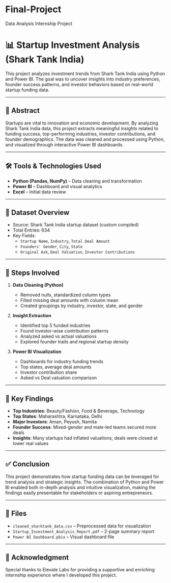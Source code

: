 # Final-Project
Data Analysis Internship Project
# 📊 Startup Investment Analysis (Shark Tank India)

This project analyzes investment trends from Shark Tank India using Python and Power BI. The goal was to uncover insights into industry preferences, founder success patterns, and investor behaviors based on real-world startup funding data.

---

## 🧠 Abstract

Startups are vital to innovation and economic development. By analyzing Shark Tank India data, this project extracts meaningful insights related to funding success, top-performing industries, investor contributions, and founder demographics. The data was cleaned and processed using Python, and visualized through interactive Power BI dashboards.

---

## 🛠️ Tools & Technologies Used

- **Python (Pandas, NumPy)** – Data cleaning and transformation
- **Power BI** – Dashboard and visual analytics
- **Excel** – Initial data review

---

## 📂 Dataset Overview

- Source: Shark Tank India startup dataset (custom compiled)
- Total Entries: 634
- Key Fields:
  - `Startup Name`, `Industry`, `Total Deal Amount`
  - `Founders' Gender`, `City`, `State`
  - `Original Ask`, `Deal Valuation`, `Investor Contributions`

---

## 🧾 Steps Involved

1. **Data Cleaning (Python)**  
   - Removed nulls, standardized column types  
   - Filled missing deal amounts with column mean  
   - Created groupings by industry, investor, state, and gender  

2. **Insight Extraction**  
   - Identified top 5 funded industries  
   - Found investor-wise contribution patterns  
   - Analyzed asked vs actual valuations  
   - Explored founder traits and regional startup density  

3. **Power BI Visualization**  
   - Dashboards for industry funding trends  
   - Top states, average deal amounts  
   - Investor contribution share  
   - Asked vs Deal valuation comparison  

---

## 📌 Key Findings

- **Top Industries**: Beauty/Fashion, Food & Beverage, Technology  
- **Top States**: Maharashtra, Karnataka, Delhi  
- **Major Investors**: Aman, Peyush, Namita  
- **Founder Success**: Mixed-gender and male-led teams secured more deals  
- **Insights**: Many startups had inflated valuations; deals were closed at lower real values

---

## ✅ Conclusion

This project demonstrates how startup funding data can be leveraged for trend analysis and strategic insights. The combination of Python and Power BI enabled both in-depth analysis and intuitive visualization, making the findings easily presentable for stakeholders or aspiring entrepreneurs.

---

## 📎 Files

- `cleaned_sharktank_data.csv` – Preprocessed data for visualization
- `Startup_Investment_Analysis_Report.pdf` – 2-page summary report
- `Power BI Dashboard.pbix` – Visual dashboard file

---

## 🙌 Acknowledgment

Special thanks to Elevate Labs for providing a supportive and enriching internship experience where I developed this project.

